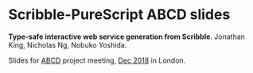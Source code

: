 Scribble-PureScript ABCD slides
===============================

**Type-safe interactive web service generation from Scribble**.
Jonathan King, Nicholas Ng, Nobuko Yoshida.


Slides for [ABCD](http://groups.inf.ed.a.uk/abcd) project meeting,
[Dec 2018](http://groups.inf.ed.ac.uk/abcd/meeting-december2018/index.html) in
London.
